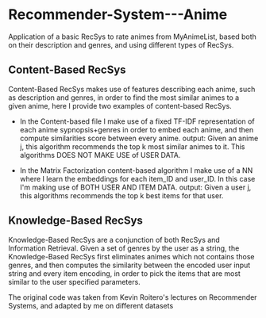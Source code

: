 # Recommender-System---Anime
Application of a basic RecSys to rate animes from MyAnimeList, based both on their description and genres, and using different types of RecSys.

## Content-Based RecSys
Content-Based RecSys makes use of features describing each anime, such as description and genres, in order to find the most similar animes to a given anime, here I provide two examples of content-based RecSys.

* In the Content-based file I make use of a fixed TF-IDF representation of each anime sypnopsis+genres in order to embed each anime, and then compute similarities score between every anime.
output: Given an anime j, this algorithm recommends the top k most similar animes to it. This algorithms DOES NOT MAKE USE of USER DATA.

* In the Matrix Factorization content-based algorithm I make use of a NN where I learn the embeddings for each item_ID and user_ID. In this case I'm making use of BOTH USER AND ITEM DATA.
output: Given a user j, this algorithms recommends the top k best items for that user.

## Knowledge-Based RecSys
Knowledge-Based RecSys are a conjunction of both RecSys and Information Retrieval.
Given a set of genres by the user as a string, the Knowledge-Based RecSys first eliminates animes which not contains those genres, and then computes the similarity between the encoded user input string 
and every item encoding, in order to pick the items that are most similar to the user specified parameters.


The original code was taken from Kevin Roitero's lectures on Recommender Systems, and adapted by me on different datasets

